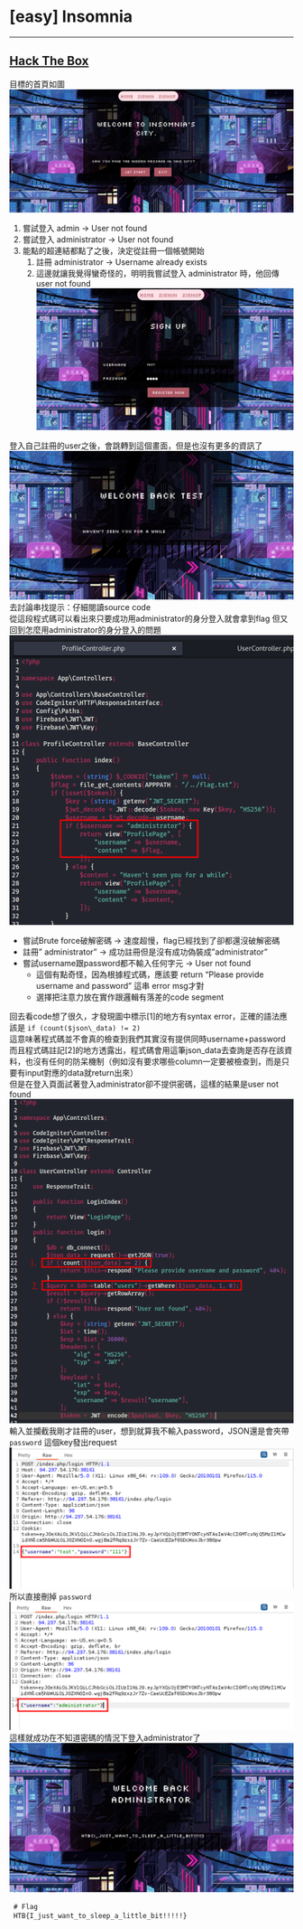 # [easy] Insomnia   
 --- 
[Hack The Box](https://app.hackthebox.com/challenges/Insomnia)    
 --- 
目標的首頁如圖   
![image.png](files/image_y.png)    
1. 嘗試登入 admin → User not found   
2. 嘗試登入 administrator → User not found   
3. 能點的超連結都點了之後，決定從註冊一個帳號開始   
    1. 註冊 administrator → Username already exists   
    2. 這邊就讓我覺得蠻奇怪的，明明我嘗試登入 administrator 時，他回傳user not found   
![image.png](files/image_f.png)    
   
登入自己註冊的user之後，會跳轉到這個畫面，但是也沒有更多的資訊了   
![image.png](files/image.png)    
去討論串找提示：仔細閱讀source code   
從這段程式碼可以看出來只要成功用administrator的身分登入就會拿到flag
但又回到怎麼用administrator的身分登入的問題   
![image.png](files/image_n.png)    
- 嘗試Brute force破解密碼 → 速度超慢，flag已經找到了卻都還沒破解密碼   
- 註冊” administrator” → 成功註冊但是沒有成功偽裝成”administrator”   
- 嘗試username跟password都不輸入任何字元 → User not found   
    - 這個有點奇怪，因為根據程式碼，應該要 return “Please provide username and password” 這串 error msg才對   
    - 選擇把注意力放在實作跟邏輯有落差的code segment   
   
回去看code想了很久，才發現圖中標示[1]的地方有syntax error，正確的語法應該是
`if (count($json\_data) != 2)`   
這意味著程式碼並不會真的檢查到我們其實沒有提供同時username+password
而且程式碼註記[2]的地方透露出，程式碼會用這筆json\_data去查詢是否存在該資料，也沒有任何的防呆機制（例如沒有要求哪些column一定要被檢查到，而是只要有input對應的data就return出來）   
但是在登入頁面試著登入administrator卻不提供密碼，這樣的結果是user not found   
![image.png](files/image_a.png)    
輸入並攔截我剛才註冊的user，想到就算我不輸入password，JSON還是會夾帶 `password` 這個key發出request   
![image.png](files/image_e.png)    
所以直接刪掉 `password`   
![image.png](files/image_x.png)    
這樣就成功在不知道密碼的情況下登入administrator了   
![image.png](files/image_1.png)    
```
 # Flag
 HTB{I_just_want_to_sleep_a_little_bit!!!!!}
```
